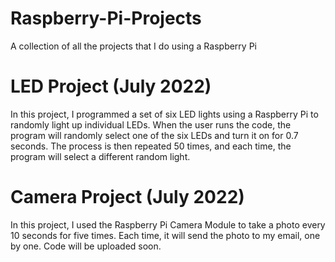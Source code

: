 # Raspberry-Pi-Projects

A collection of all the projects that I do using a Raspberry Pi

# LED Project (July 2022)
In this project, I programmed a set of six LED lights using a Raspberry Pi to randomly light up individual LEDs. When the user runs the code, the program will randomly select one of the six LEDs and turn it on for 0.7 seconds. The process is then repeated 50 times, and each time, the program will select a different random light. 

# Camera Project (July 2022)
In this project, I used the Raspberry Pi Camera Module to take a photo every 10 seconds for five times. Each time, it will send the photo to my email, one by one. Code will be uploaded soon.

